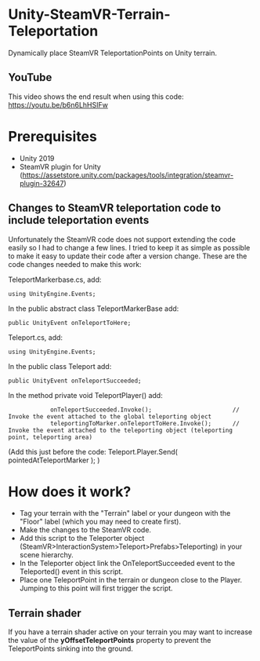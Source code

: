 # Unity-SteamVR-Terrain-Teleportation
Dynamically place SteamVR TeleportationPoints on Unity terrain.

## YouTube
This video shows the end result when using this code: https://youtu.be/b6n6LhHSIFw

# Prerequisites
- Unity 2019
- SteamVR plugin for Unity (https://assetstore.unity.com/packages/tools/integration/steamvr-plugin-32647)

## Changes to SteamVR teleportation code to include teleportation events
Unfortunately the SteamVR code does not support extending the code easily so I had to change a few lines. I tried to keep it as simple as possible to make it easy to update their code after a version change. These are the code changes needed to make this work:

TeleportMarkerbase.cs, add:
```
using UnityEngine.Events;
```
In the public abstract class TeleportMarkerBase add:
```
public UnityEvent onTeleportToHere;
```

Teleport.cs, add:
``` 
using UnityEngine.Events;
```
In the public class Teleport add:
```
public UnityEvent onTeleportSucceeded;
```
In the method private void TeleportPlayer() add:
```
            onTeleportSucceeded.Invoke();                       // Invoke the event attached to the global teleporting object
            teleportingToMarker.onTeleportToHere.Invoke();      // Invoke the event attached to the teleporting object (teleporting point, teleporting area)
```
(Add this just before the code: Teleport.Player.Send( pointedAtTeleportMarker ); )

# How does it work?
 - Tag your terrain with the "Terrain" label or your dungeon with the "Floor" label (which you may need to create first).
 - Make the changes to the SteamVR code.
 - Add this script to the Teleporter object (SteamVR>InteractionSystem>Teleport>Prefabs>Teleporting) in your scene hierarchy.
 - In the Teleporter object link the OnTeleportSucceeded event to the Teleported() event in this script.
 - Place one TeleportPoint in the terrain or dungeon close to the Player. Jumping to this point will first trigger the script.

## Terrain shader
If you have a terrain shader active on your terrain you may want to increase the value of the **yOffsetTeleportPoints** property to prevent the TeleportPoints sinking into the ground.  
